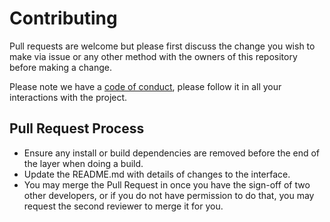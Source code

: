# **Contributing**

Pull requests are welcome but please first discuss the change you wish to make via issue or any other method with the owners of this repository before making a change.

Please note we have a [code of conduct](https://github.com/Ozarion/Classify/blob/master/CODE_OF_CONDUCT.md), please follow it in all your interactions with the project.

## **Pull Request Process**

+ Ensure any install or build dependencies are removed before the end of the layer when doing a build.
+ Update the README.md with details of changes to the interface.
+ You may merge the Pull Request in once you have the sign-off of two other developers, or if you do not have permission to do that, you may request the second reviewer to merge it for you.
